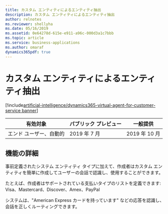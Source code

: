 ```yaml
---
title: カスタム エンティティによるエンティティ抽出
description: カスタム エンティティによるエンティティ抽出
author: relnotes
ms.reviewer: shellyha
ms.date: 05/16/2019
ms.assetid: 0e64278d-615e-e911-a96c-000d3a1c7bbb
ms.topic: article
ms.service: business-applications
ms.author: omaraf
dynamics365pdf: true
---
```

# カスタム エンティティによるエンティティ抽出
[!include[artificial-intelligence/dynamics365-virtual-agent-for-customer-service banner](../includes/artificial-intelligence/dynamics365-virtual-agent-for-customer-service.md)]

| 有効対象    |  パブリック プレビュー | 一般提供 | 
| ---------- | ---------- |---------- |
|エンド ユーザー、自動的|2019 年 7 月| 2019 年 10 月|



## 機能の詳細
<!--feature detail start -->
事前定義されたシステム エンティティ タイプに加えて、作成者はカスタム エンティティを簡単に作成してユーザーの会話で認識し、使用することができます。 
 
たとえば、作成者はサポートされている支払いタイプのリストを定義できます: Visa、Mastercard、Discover、Amex、PayPal 

システムは、"American Express カードを持っています" などの応答を認識し、会話を正しくルーティングできます。
<!--feature detail end -->










